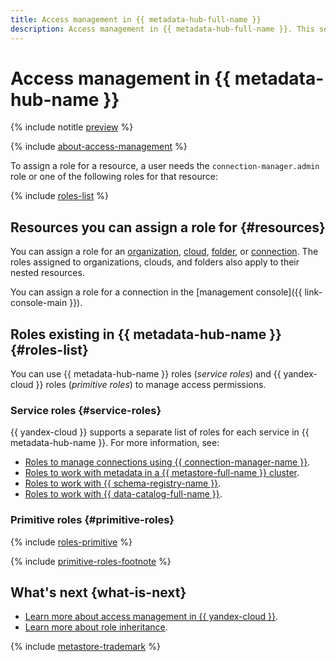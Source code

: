 ```yaml
---
title: Access management in {{ metadata-hub-full-name }}
description: Access management in {{ metadata-hub-full-name }}. This section describes the resources for which you can assign a role, the roles existing in the service, and the roles required for specific actions.
---
```


# Access management in {{ metadata-hub-name }}


{% include notitle [preview](../../_includes/note-preview.md) %}

{% include [about-access-management](../../_includes/iam/about-access-management.md) %}

To assign a role for a resource, a user needs the `connection-manager.admin` role or one of the following roles for that resource:

{% include [roles-list](../../_includes/iam/roles-list.md) %}

## Resources you can assign a role for {#resources}

You can assign a role for an [organization](../../organization/quickstart.md), [cloud](../../resource-manager/concepts/resources-hierarchy.md#cloud), [folder](../../resource-manager/concepts/resources-hierarchy.md#folder), or [connection](../concepts/connection-manager.md). The roles assigned to organizations, clouds, and folders also apply to their nested resources.

You can assign a role for a connection in the [management console]({{ link-console-main }}).

## Roles existing in {{ metadata-hub-name }} {#roles-list}

You can use {{ metadata-hub-name }} roles (_service roles_) and {{ yandex-cloud }} roles (_primitive roles_) to manage access permissions.

### Service roles {#service-roles}

{{ yandex-cloud }} supports a separate list of roles for each service in {{ metadata-hub-name }}. For more information, see:

* [Roles to manage connections using {{ connection-manager-name }}](connection-manager-roles.md).
* [Roles to work with metadata in a {{ metastore-full-name }} cluster](metastore-roles.md).
* [Roles to work with {{ schema-registry-name }}](schema-registry-roles.md).
* [Roles to work with {{ data-catalog-full-name }}](data-catalog-roles.md).

### Primitive roles {#primitive-roles}

{% include [roles-primitive](../../_includes/roles-primitive.md) %}

{% include [primitive-roles-footnote](../../_includes/primitive-roles-footnote.md) %}

## What's next {what-is-next}

* [Learn more about access management in {{ yandex-cloud }}](../../iam/concepts/access-control/index.md).
* [Learn more about role inheritance](../../resource-manager/concepts/resources-hierarchy.md#access-rights-inheritance).


{% include [metastore-trademark](../../_includes/metadata-hub/metastore-trademark.md) %}
